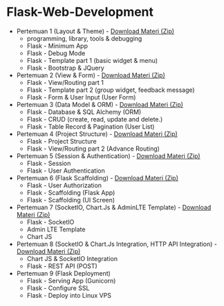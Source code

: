 # Flask-Web-Development

- Pertemuan 1 (Layout & Theme) - [Download Materi (Zip)](https://github.com/Muhammad-Yunus/Flask-Web-Development/raw/main/pertemuan_1/pertemuan_1.zip)
	- programming, library, tools & debugging
	- Flask - Minimum App
	- Flask - Debug Mode
	- Flask - Template part 1 (basic widget & menu)
	- Flask - Bootstrap & JQuery
- Pertemuan 2 (View & Form)  - [Download Materi (Zip)](https://github.com/Muhammad-Yunus/Flask-Web-Development/raw/main/pertemuan_2/pertemuan_2.zip)
	- Flask - View/Routing part 1
	- Flask - Template part 2 (group widget, feedback message)
	- Flask - Form & User Input (User Form)
- Pertemuan 3 (Data Model & ORM) - [Download Materi (Zip)](https://github.com/Muhammad-Yunus/Flask-Web-Development/raw/main/pertemuan_3/pertemuan_3.zip)
	- Flask - Database & SQL Alchemy (ORM)
	- Flask - CRUD (create, read, update and delete.)
	- Flask - Table Record & Pagination (User List)
- Pertemuan 4 (Project Structure) - [Download Materi (Zip)](https://github.com/Muhammad-Yunus/Flask-Web-Development/raw/main/pertemuan_4/pertemuan_4.zip)
	- Flask - Project Structure
	- Flask - View/Routing part 2 (Advance Routing)
- Pertemuan 5 (Session & Authentication) - [Download Materi (Zip)](https://github.com/Muhammad-Yunus/Flask-Web-Development/raw/main/pertemuan_5/pertemuan_5.zip)
	- Flask - Session 
	- Flask - User Authentication 
- Pertemuan 6 (Flask Scaffolding) - [Download Materi (Zip)](https://github.com/Muhammad-Yunus/Flask-Web-Development/raw/main/pertemuan_6/pertemuan_6.zip)
	- Flask - User Authorization 
	- Flask - Scaffolding (Flask App)
	- Flask - Scaffolding (UI Screen)
- Pertemuan 7 (SocketIO, Chart.Js & AdminLTE Template) - [Download Materi (Zip)](https://github.com/Muhammad-Yunus/Flask-Web-Development/raw/main/pertemuan_7/pertemuan_7.zip)
	- Flask - SocketIO
	- Admin LTE Template 
	- Chart JS
- Pertemuan 8 (SocketIO & Chart.Js Integration, HTTP API Integration) - [Download Materi (Zip)](https://github.com/Muhammad-Yunus/Flask-Web-Development/raw/main/pertemuan_8/pertemuan_8.zip)
	- Chart JS & SocketIO Integration
	- Flask - REST API (POST)
- Pertemuan 9 (Flask Deployment)
	- Flask - Serving App (Gunicorn)
	- Flask - Configure SSL 
	- Flask - Deploy into Linux VPS